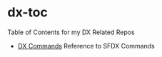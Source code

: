 # dx-toc
Table of Contents for my DX Related Repos

* [DX Commands](../../dx-commands) Reference to SFDX Commands
